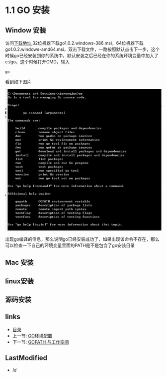 # 1.1 GO 安装

## Window 安装
    
  访问[下载地址](downlink),32位机器下载go1.0.2.windows-386.msi，64位机器下载go1.0.2.windows-amd64.msi，双击下载文件，一路按照默认点击下一步，这个时候go已经安装到你的系统中，默认安装之后已经在你的系统环境变量中加入了c:/go，这个时候打开CMD，输入
	
	go
 看到如下图片

  ![](images/1.1.cmd.png?raw=true)
 
  出现go编译的信息，那么说明go已经安装成功了，如果出现该命令不存在，那么可以检查一下自己的环境变量里面的PATH是不是包含了go安装目录

## Mac 安装

## linux安装

## 源码安装

## links
   * [目录](<preface.md>)
   * 上一节: [GO环境配置](<1.md>)
   * 下一节: [GOPATH 与工作空间](<1.2.md>)

## LastModified 
   * $Id$

[downlink]:(http://code.google.com/p/go/downloads/list)
